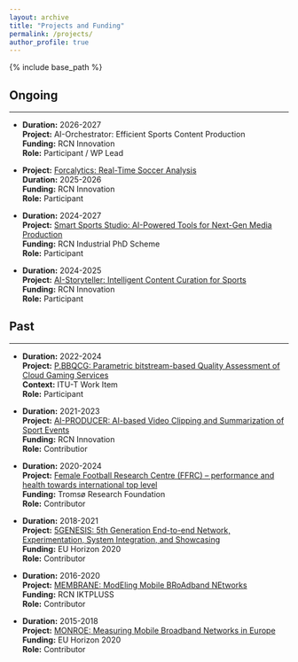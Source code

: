 ```yaml
---
layout: archive
title: "Projects and Funding"
permalink: /projects/
author_profile: true
---
```


{% include base_path %}

## Ongoing
---

- **Duration:** 2026-2027  
**Project:** AI-Orchestrator: Efficient Sports Content Production  
**Funding:** RCN Innovation  
**Role:** Participant / WP Lead  

- **Project:** [Forcalytics: Real-Time Soccer Analysis](https://prosjektbanken.forskningsradet.no/project/FORISS/356286?Kilde=FORISS)  
**Duration:** 2025-2026  
**Funding:** RCN Innovation  
**Role:** Participant

- **Duration:** 2024-2027  
**Project:** [Smart Sports Studio: AI-Powered Tools for Next-Gen Media Production](https://prosjektbanken.forskningsradet.no/project/FORISS/354154?Kilde=FORISS)  
**Funding:** RCN Industrial PhD Scheme  
**Role:** Participant  

- **Duration:** 2024-2025  
**Project:** [AI-Storyteller: Intelligent Content Curation for Sports](https://prosjektbanken.forskningsradet.no/project/FORISS/346671?Kilde=FORISS)  
**Funding:** RCN Innovation  
**Role:** Participant  


## Past
---

- **Duration:** 2022-2024  
**Project:** [P.BBQCG: Parametric bitstream-based Quality Assessment of Cloud Gaming Services](https://www.itu.int/ITU-T/workprog/wp_item.aspx?isn=17809)  
**Context:** ITU-T Work Item  
**Role:** Participant  

- **Duration:** 2021-2023  
**Project:** [AI-PRODUCER: AI-based Video Clipping and Summarization of Sport Events](https://prosjektbanken.forskningsradet.no/project/FORISS/327717?Kilde=FORISS)  
**Funding:** RCN Innovation  
**Role:** Contributior  

- **Duration:** 2020-2024  
**Project:** [Female Football Research Centre (FFRC) – performance and health towards international top level](https://tfstiftelse.no/forside-2/what-do-we-support/thematic-initiatives/ffrc/)  
**Funding:** Tromsø Research Foundation <!-- Thematic Initiative -->  
**Role:** Contributor <!-- (2022-2024) --> 

- **Duration:** 2018-2021  
**Project:** [5GENESIS: 5th Generation End-to-end Network, Experimentation, System Integration, and Showcasing](https://cordis.europa.eu/project/id/815178)  
**Funding:** EU Horizon 2020  
**Role:** Contributor <!-- (2018-2020) --> 

- **Duration:** 2016-2020  
**Project:** [MEMBRANE: ModEling Mobile BRoAdband NEtworks](https://prosjektbanken.forskningsradet.no/project/FORISS/250679?Kilde=FORISS)  
**Funding:** RCN IKTPLUSS  
**Role:** Contributor  

- **Duration:** 2015-2018  
**Project:** [MONROE: Measuring Mobile Broadband Networks in Europe](https://cordis.europa.eu/project/id/644399)  
**Funding:** EU Horizon 2020  
**Role:** Contributor <!-- (2016-2018) -->
